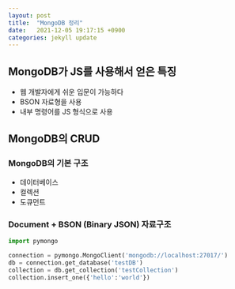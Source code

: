 ```yaml
---
layout: post
title:  "MongoDB 정리"
date:   2021-12-05 19:17:15 +0900
categories: jekyll update
---
```



## MongoDB가 JS를 사용해서 얻은 특징

 - 웹 개발자에게 쉬운 입문이 가능하다
 - BSON 자료형을 사용
 - 내부 명령어를 JS 형식으로 사용

## MongoDB의 CRUD

### MongoDB의 기본 구조

 - 데이터베이스
 - 컬렉션
 - 도큐먼트

### Document + BSON (Binary JSON) 자료구조

```python
import pymongo

connection = pymongo.MongoClient('mongodb://localhost:27017/')
db = connection.get_database('testDB')
collection = db.get_collection('testCollection')
collection.insert_one({'hello':'world'})
```
